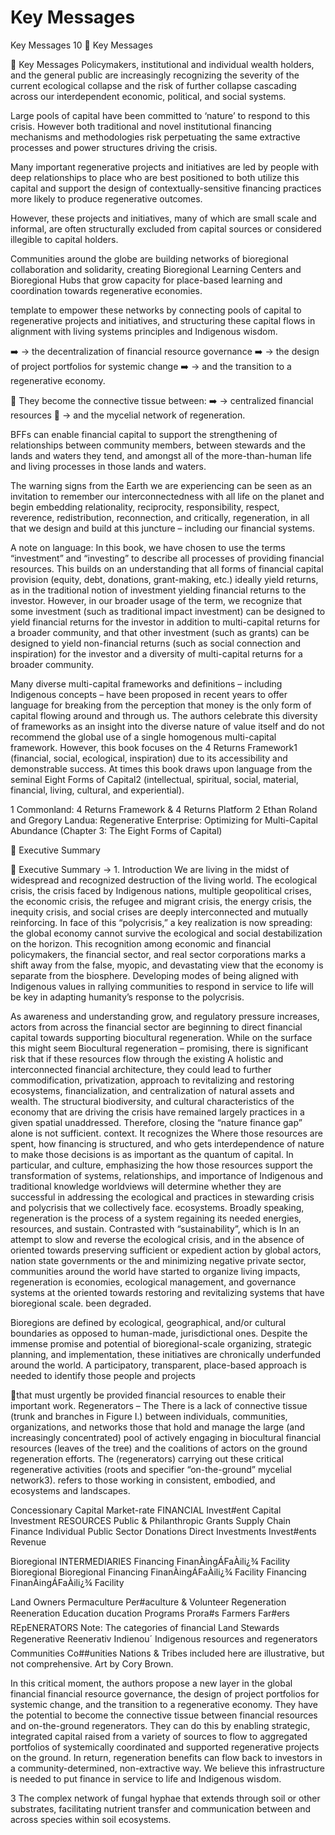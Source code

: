 # Key Messages
Key Messages 10
 Key Messages

 Key Messages
 Policymakers, institutional and individual wealth holders, and the general
 public are increasingly recognizing the severity of the current ecological
 collapse and the risk of further collapse cascading across our interdependent
 economic, political, and social systems.

Large pools of capital have been committed to ‘nature’ to respond to this crisis.
However both traditional and novel institutional financing mechanisms and
methodologies risk perpetuating the same extractive processes and power
structures driving the crisis.

 Many important regenerative projects and initiatives are led by people with
 deep relationships to place who are best positioned to both utilize this capital
 and support the design of contextually-sensitive financing practices more
 likely to produce regenerative outcomes.

However, these projects and initiatives, many of which are small scale and
informal, are often structurally excluded from capital sources or considered
illegible to capital holders.

 Communities around the globe are building networks of bioregional
 collaboration and solidarity, creating Bioregional Learning Centers
 and Bioregional Hubs that grow capacity for place-based learning and
 coordination towards regenerative economies.

template to empower these networks by connecting pools of capital to
regenerative projects and initiatives, and structuring these capital flows in
alignment with living systems principles and Indigenous wisdom.

 ➡️️ -> the decentralization of financial resource governance
 ➡️️ -> the design of project portfolios for systemic change
 ➡️️ -> and the transition to a regenerative economy.

 They become the connective tissue between:
 ➡️️ -> centralized financial resources
 🍄 -> and the mycelial network of regeneration.

 BFFs can enable financial capital to support the strengthening of relationships
 between community members, between stewards and the lands and waters
 they tend, and amongst all of the more-than-human life and living processes
 in those lands and waters.

 The warning signs from the Earth we are experiencing can be seen as an
 invitation to remember our interconnectedness with all life on the planet and
 begin embedding relationality, reciprocity, responsibility, respect, reverence,
 redistribution, reconnection, and critically, regeneration, in all that we design
 and build at this juncture – including our financial systems.

 A note on language: In this book, we have chosen to use the terms
 “investment” and “investing” to describe all processes of providing financial
 resources. This builds on an understanding that all forms of financial capital
 provision (equity, debt, donations, grant-making, etc.) ideally yield returns,
 as in the traditional notion of investment yielding financial returns to the
 investor. However, in our broader usage of the term, we recognize that
 some investment (such as traditional impact investment) can be designed
 to yield financial returns for the investor in addition to multi-capital returns
 for a broader community, and that other investment (such as grants) can
 be designed to yield non-financial returns (such as social connection and
 inspiration) for the investor and a diversity of multi-capital returns for a
 broader community.

 Many diverse multi-capital frameworks and definitions – including
 Indigenous concepts – have been proposed in recent years to offer
 language for breaking from the perception that money is the only form of
 capital flowing around and through us. The authors celebrate this diversity
 of frameworks as an insight into the diverse nature of value itself and
 do not recommend the global use of a single homogenous multi-capital
 framework. However, this book focuses on the 4 Returns Framework1
 (financial, social, ecological, inspiration) due to its accessibility and
 demonstrable success. At times this book draws upon language from the
 seminal Eight Forms of Capital2 (intellectual, spiritual, social, material,
 financial, living, cultural, and experiential).

1 Commonland: 4 Returns Framework & 4 Returns Platform
2 Ethan Roland and Gregory Landua: Regenerative Enterprise: Optimizing for Multi-Capital Abundance
 (Chapter 3: The Eight Forms of Capital)

 Executive
 Summary

 Executive
 Summary
-> 1. Introduction
We are living in the midst of widespread and recognized destruction of the living
world. The ecological crisis, the crisis faced by Indigenous nations, multiple
geopolitical crises, the economic crisis, the refugee and migrant crisis, the energy
crisis, the inequity crisis, and social crises are deeply interconnected and mutually
reinforcing. In face of this “polycrisis,” a key realization is now spreading: the
global economy cannot survive the ecological and social destabilization on the
horizon. This recognition among economic and financial policymakers, the financial
sector, and real sector corporations marks a shift away from the false, myopic, and
devastating view that the economy is separate from the biosphere. Developing
modes of being aligned with Indigenous values in rallying communities to respond in
service to life will be key in adapting humanity’s response to the polycrisis.

As awareness and understanding grow, and regulatory pressure increases,
actors from across the financial sector are beginning to direct financial capital
towards supporting biocultural regeneration. While on the surface this might seem Biocultural regeneration –
promising, there is significant risk that if these resources flow through the existing A holistic and interconnected
financial architecture, they could lead to further commodification, privatization, approach to revitalizing
 and restoring ecosystems,
financialization, and centralization of natural assets and wealth. The structural
 biodiversity, and cultural
characteristics of the economy that are driving the crisis have remained largely practices in a given spatial
unaddressed. Therefore, closing the “nature finance gap” alone is not sufficient. context. It recognizes the
Where those resources are spent, how financing is structured, and who gets interdependence of nature
to make those decisions is as important as the quantum of capital. In particular, and culture, emphasizing the
how those resources support the transformation of systems, relationships, and importance of Indigenous
 and traditional knowledge
worldviews will determine whether they are successful in addressing the ecological
 and practices in stewarding
crisis and polycrisis that we collectively face. ecosystems. Broadly speaking,
 regeneration is the process
 of a system regaining its
 needed energies, resources,
 and sustain. Contrasted with
 “sustainability”, which is
In an attempt to slow and reverse the ecological crisis, and in the absence of oriented towards preserving
sufficient or expedient action by global actors, nation state governments or the and minimizing negative
private sector, communities around the world have started to organize living impacts, regeneration is
economies, ecological management, and governance systems at the oriented towards restoring and
 revitalizing systems that have
bioregional scale.
 been degraded.

Bioregions are defined by ecological, geographical, and/or cultural boundaries as
opposed to human-made, jurisdictional ones. Despite the immense promise and
potential of bioregional-scale organizing, strategic planning, and implementation,
these initiatives are chronically underfunded around the world. A participatory,
transparent, place-based approach is needed to identify those people and projects

that must urgently be provided financial resources to enable their important work. Regenerators – The
There is a lack of connective tissue (trunk and branches in Figure I.) between individuals, communities,
 organizations, and networks
those that hold and manage the large (and increasingly concentrated) pool of
 actively engaging in biocultural
financial resources (leaves of the tree) and the coalitions of actors on the ground regeneration efforts. The
(regenerators) carrying out these critical regenerative activities (roots and specifier “on-the-ground”
 mycelial network3). refers to those working in
 consistent, embodied, and
 ecosystems and landscapes.

 Concessionary
 Capital Market-rate
 FINANCIAL Invest#ent Capital
 Investment
 RESOURCES Public & Philanthropic
 Grants Supply Chain
 Finance
 Individual
 Public Sector Donations
 Direct Investments
 Invest#ents Revenue

 Bioregional
 INTERMEDIARIES Financing
 FinanÀingÁFaÀili¿¾
 Facility
 Bioregional Bioregional
 Financing
 FinanÀingÁFaÀili¿¾
 Facility Financing
 FinanÀingÁFaÀili¿¾
 Facility

 Land Owners Permaculture
 Per#aculture & Volunteer
 Regeneration
 Reeneration Education
 ducation Programs
 Prora#s Farmers
 Far#ers
 REpENERATORS
 Note: The categories of financial
 Land Stewards Regenerative
 Reenerativ Indienou´
 Indigenous resources and regenerators
 Communities
 Co##unities Nations & Tribes
 included here are illustrative, but not
 comprehensive.
 Art by Cory Brown.

In this critical moment, the authors propose a new layer in the global financial
financial resource governance, the design of project portfolios for systemic change,
and the transition to a regenerative economy. They have the potential to become the
connective tissue between financial resources and on-the-ground regenerators.
They can do this by enabling strategic, integrated capital raised from a variety of
sources to flow to aggregated portfolios of systemically coordinated and supported
regenerative projects on the ground. In return, regeneration benefits can flow
back to investors in a community-determined, non-extractive way. We believe this
infrastructure is needed to put finance in service to life and Indigenous wisdom.

3 The complex network of fungal hyphae that extends through soil or other substrates, facilitating
 nutrient transfer and communication between and across species within soil ecosystems.
